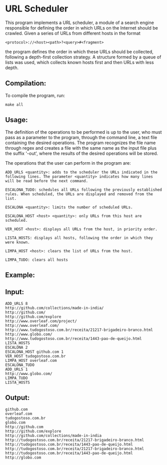 # URL Scheduler
This program implements a URL scheduler, a module of a search engine responsible for defining the order in which URLs on the Internet should be crawled. Given a series of URLs from different hosts in the format 

    <protocol>://<host><path>?<query>#<fragment>
the program defines the order in which these URLs should be collected, following a depth-first collection strategy. A structure formed by a queue of lists was used, which collects known hosts first and then URLs with less depth.
## Compilation:
To compile the program, run:

    make all
## Usage:
The definition of the operations to be performed is up to the user, who must pass as a parameter to the program, through the command line, a text file containing the desired operations. The program recognizes the file name through regex and creates a file with the same name as the input file plus the suffix '-out', where the results of the desired operations will be stored.

The operations that the user can perform in the program are:
    
    ADD_URLS <quantity>: adds to the scheduler the URLs indicated in the following lines. The parameter <quantity> indicates how many lines will be read before the next command.

    ESCALONA_TUDO: schedules all URLs following the previously established rules. When scheduled, the URLs are displayed and removed from the list.

    ESCALONA <quantity>: limits the number of scheduled URLs.

    ESCALONA_HOST <host> <quantity>: only URLs from this host are scheduled.

    VER_HOST <host>: displays all URLs from the host, in priority order.

    LISTA_HOSTS: displays all hosts, following the order in which they were known.

    LIMPA_HOST <host>: clears the list of URLs from the host.
    
    LIMPA_TUDO: clears all hosts


## Example:
  ## Input:
    ADD_URLS 8
    http://github.com/collections/made-in-india/
    http://github.com/
    http://github.com/explore
    http://www.overleaf.com/project/
    http://www.overleaf.com/
    http://www.tudogostoso.com.br/receita/21217-brigadeiro-branco.html
    http://www.globo.com/
    http://www.tudogostoso.com.br/receita/1443-pao-de-queijo.html
    LISTA_HOSTS
    ESCALONA 2
    ESCALONA_HOST github.com 1
    VER_HOST tudogostoso.com.br
    LIMPA_HOST overleaf.com
    ESCALONA_TUDO
    ADD_URLS 1
    http://www.globo.com/
    LIMPA_TUDO
    LISTA_HOSTS

  ## Output:
    github.com
    overleaf.com
    tudogostoso.com.br
    globo.com
    http://github.com
    http://github.com/explore
    http://github.com/collections/made-in-india
    http://tudogostoso.com.br/receita/21217-brigadeiro-branco.html
    http://tudogostoso.com.br/receita/1443-pao-de-queijo.html
    http://tudogostoso.com.br/receita/21217-brigadeiro-branco.html
    http://tudogostoso.com.br/receita/1443-pao-de-queijo.html
    http://globo.com
